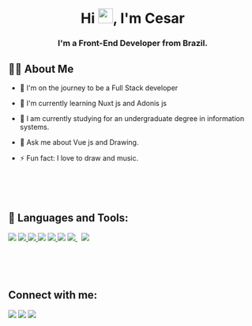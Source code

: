 <h1 align="center">Hi <img src="https://raw.githubusercontent.com/MartinHeinz/MartinHeinz/master/wave.gif" width="30px">, I'm Cesar</h1>
<h3 align="center">I'm a Front-End Developer from Brazil.</h3>


## 🙋‍♂️ About Me

- 🌱 I'm on the journey to be a Full Stack developer 
  
- 🌱 I'm currently learning Nuxt js and Adonis js 
  
- 👯 I am currently studying for an undergraduate degree in information systems.
  
- 💬 Ask me about Vue js and Drawing.

- ⚡ Fun fact: I love to draw and music.


<br/><br/><br/>

## 🚀 Languages and Tools:
<p align="left"> 
    <a href="https://v3.vuejs.org/" target="_blank"> <img src="https://img.icons8.com/color/50/000000/vue-js.png"/></a>
    <a href="https://reactjs.org/" target="_blank"> <img src="https://img.icons8.com/bubbles/50/000000/react.png"/> </a>
    <a href="https://developer.mozilla.org/en-US/docs/Web/JavaScript" target="_blank"> <img src="https://img.icons8.com/dusk/50/000000/javascript.png"/> </a> 
    <a href="https://www.w3schools.com/html/default.asp" target="_blank"> <img src="https://img.icons8.com/dusk/50/000000/html-5.png"/></a> 
    <a href="https://www.w3schools.com/css/" target="_blank"> <img src="https://img.icons8.com/dusk/50/000000/css3.png"/> </a> 
    <a href="https://www.python.org" target="_blank"> <img src="https://img.icons8.com/dusk/50/000000/python.png"/></a> 
    <a style="padding-right:8px;" href="https://nodejs.org" target="_blank"> <img src="https://img.icons8.com/color/70/000000/nodejs.png"/> </a>
    <a href="https://git-scm.com/" target="_blank"> <img src="https://img.icons8.com/color/50/000000/git.png"/> </a> 
</p>

<br/><br/><br/>
## Connect with me:
<p align="left">

<a href = "https://www.linkedin.com/in/cezzmartins"><img src="https://img.icons8.com/fluent/48/000000/linkedin.png"/></a>
<a href = "https://twitter.com/MartinsCezz"><img src="https://img.icons8.com/fluent/48/000000/twitter.png"/></a>
<a href = "https://www.instagram.com/cesarmartinsg/"><img src="https://img.icons8.com/fluent/48/000000/instagram-new.png"/></a>

</p>

